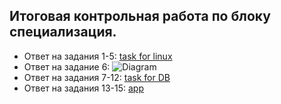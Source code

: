 ## Итоговая контрольная работа по блоку специализация.

* Ответ на задания 1-5: [task for linux]([https://gist.github.com/Jekins/2bf2d0638163f1294637](https://github.com/AngelinaSl/FinalProjectForSpecialization/blob/master/Finaly_project.pdf)https://github.com/AngelinaSl/FinalProjectForSpecialization/blob/master/Finaly_project.pdf "тык")
* Ответ на задание 6: ![Diagram]([1556945414_2.jpg](https://github.com/AngelinaSl/FinalProjectForSpecialization/blob/master/finalyProject_%20diagramma.drawio.png)https://github.com/AngelinaSl/FinalProjectForSpecialization/blob/master/finalyProject_%20diagramma.drawio.png)
* Ответ на задания 7-12: [task for DB]([https://gist.github.com/Jekins/2bf2d0638163f1294637](https://github.com/AngelinaSl/FinalProjectForSpecialization/blob/master/Final_project_db.sql)https://github.com/AngelinaSl/FinalProjectForSpecialization/blob/master/Final_project_db.sql "тык")
* Ответ на задания 13-15: [app]([https://gist.github.com/Jekins/2bf2d0638163f1294637](https://github.com/AngelinaSl/FinalProjectForSpecialization/tree/master/src)https://github.com/AngelinaSl/FinalProjectForSpecialization/tree/master/src "тык")
